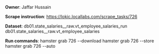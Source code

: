 **Owner**: Jaffar Hussain
 
**Scrape instruction**: https://lokic.locallabs.com/scrape_tasks/726

**Dataset**:
db01.state_salaries__raw.vt_employee_salaries_run
db01.state_salaries__raw.vt_employee_salaries

**Run commands**:
hamster grab 726 --download
hamster grab 726 --store
hamster grab 726 --auto
